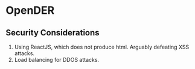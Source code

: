 # OpenDER


## Security Considerations
1. Using ReactJS, which does not produce html. Arguably defeating XSS attacks.
2. Load balancing for DDOS attacks.
